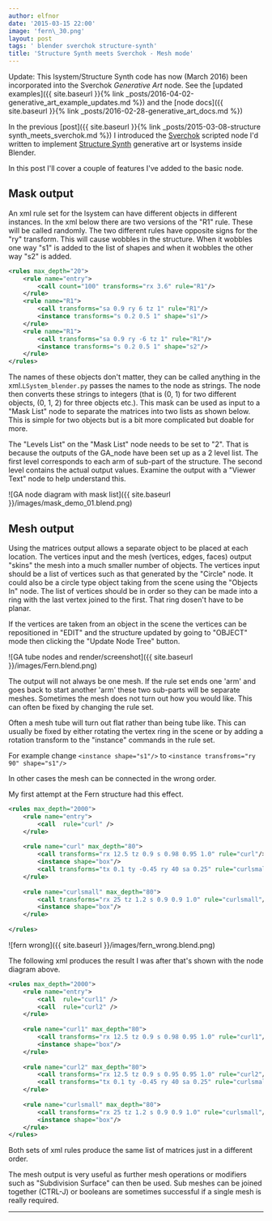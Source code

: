 ```yaml
---
author: elfnor
date: '2015-03-15 22:00'
image: 'fern\_30.png'
layout: post
tags: ' blender sverchok structure-synth'
title: 'Structure Synth meets Sverchok - Mesh mode'
---
```


Update: This lsystem/Structure Synth code has now (March 2016) been incorporated into the Sverchok *Generative Art* node. See the [updated examples]({{ site.baseurl }}{% link _posts/2016-04-02-generative_art_example_updates.md %}) and the [node docs]({{ site.baseurl }}{% link _posts/2016-02-28-generative_art_docs.md %})

In the previous [post]({{ site.baseurl }}{% link _posts/2015-03-08-structure synth_meets_sverchok.md %}) I introduced the [Sverchok](http://nikitron.cc.ua/sverchok_en.html) scripted node I\'d written to implement [Structure Synth](http://structuresynth.sourceforge.net/) generative art or lsystems inside Blender.

In this post I\'ll cover a couple of features I\'ve added to the basic node.

## Mask output

An xml rule set for the lsystem can have different objects in different instances. In the xml below there are two versions of the \"R1\" rule. These will be called randomly. The two different rules have opposite signs for the \"ry\" transform. This will cause wobbles in the structure. When it wobbles one way \"s1\" is added to the list of shapes and when it wobbles the other way \"s2\" is added.

```xml
<rules max_depth="20">
    <rule name="entry">
        <call count="100" transforms="rx 3.6" rule="R1"/>
    </rule>
    <rule name="R1">
        <call transforms="sa 0.9 ry 6 tz 1" rule="R1"/>
        <instance transforms="s 0.2 0.5 1" shape="s1"/>
    </rule>
    <rule name="R1">
        <call transforms="sa 0.9 ry -6 tz 1" rule="R1"/>
        <instance transforms="s 0.2 0.5 1" shape="s2"/>
    </rule>
</rules>
```

The names of these objects don\'t matter, they can be called anything in the xml.`LSystem_blender.py` passes the names to the node as strings. The node then converts these strings to integers (that is (0, 1) for two different objects, (0, 1, 2) for three objects etc.). This mask can be used as input to a \"Mask List\" node to separate the matrices into two lists as shown below. This is simple for two objects but is a bit more complicated but doable for more.

The \"Levels List\" on the \"Mask List\" node needs to be set to \"2\". That is because the outputs of the GA\_node have been set up as a 2 level list. The first level corresponds to each arm of sub-part of the structure. The second level contains the actual output values. Examine the output with a \"Viewer Text\" node to help understand this.

![GA node diagram with mask list]({{ site.baseurl }}/images/mask_demo_01.blend.png)

## Mesh output

Using the matrices output allows a separate object to be placed at each location. The vertices input and the mesh (vertices, edges, faces) output \"skins\" the mesh into a much smaller number of objects. The vertices input should be a list of vertices such as that generated by the \"Circle\" node. It could also be a circle type object taking from the scene using the \"Objects In\" node. The list of vertices should be in order so they can be made into a ring with the last vertex joined to the first. That ring dosen\'t have to be planar.

If the vertices are taken from an object in the scene the vertices can be repositioned in \"EDIT\" and the structure updated by going to \"OBJECT\" mode then clicking the \"Update Node Tree\" button.

![GA tube nodes and render/screenshot]({{ site.baseurl }}/images/Fern.blend.png)

The output will not always be one mesh. If the rule set ends one \'arm\' and goes back to start another \'arm\' these two sub-parts will be separate meshes. Sometimes the mesh does not turn out how you would like. This can often be fixed by changing the rule set.

Often a mesh tube will turn out flat rather than being tube like. This can usually be fixed by either rotating the vertex ring in the scene or by adding a rotation transform to the \"instance\" commands in the rule set.

For example change `<instance shape="s1"/>` to `<instance transfroms="ry 90" shape="s1"/>`

In other cases the mesh can be connected in the wrong order.

My first attempt at the Fern structure had this effect.

```xml
<rules max_depth="2000">
    <rule name="entry">
        <call  rule="curl" />      
    </rule>
    
    <rule name="curl" max_depth="80">
        <call transforms="rx 12.5 tz 0.9 s 0.98 0.95 1.0" rule="curl"/>
        <instance shape="box"/>       
        <call transforms="tx 0.1 ty -0.45 ry 40 sa 0.25" rule="curlsmall" />  
    </rule>
        
    <rule name="curlsmall" max_depth="80">
        <call transforms="rx 25 tz 1.2 s 0.9 0.9 1.0" rule="curlsmall"/>
        <instance shape="box"/>     
    </rule>
    
</rules>
```

![fern wrong]({{ site.baseurl }}/images/fern_wrong.blend.png)

The following xml produces the result I was after that\'s shown with the node diagram above.

```xml
<rules max_depth="2000">
    <rule name="entry">
        <call  rule="curl1" />  
        <call  rule="curl2" />      
    </rule>
    
    <rule name="curl1" max_depth="80">
        <call transforms="rx 12.5 tz 0.9 s 0.98 0.95 1.0" rule="curl1"/>
        <instance shape="box"/>        
    </rule>
    
    <rule name="curl2" max_depth="80">
        <call transforms="rx 12.5 tz 0.9 s 0.95 0.95 1.0" rule="curl2"/>
        <call transforms="tx 0.1 ty -0.45 ry 40 sa 0.25" rule="curlsmall" />     
    </rule>    
    
    <rule name="curlsmall" max_depth="80">
        <call transforms="rx 25 tz 1.2 s 0.9 0.9 1.0" rule="curlsmall"/>
        <instance shape="box"/>     
    </rule>    
</rules>
```

Both sets of xml rules produce the same list of matrices just in a different order.

The mesh output is very useful as further mesh operations or modifiers such as \"Subdivision Surface\" can then be used. Sub meshes can be joined together (CTRL-J) or booleans are sometimes successful if a single mesh is really required.

------------------------------------------------------------------------
